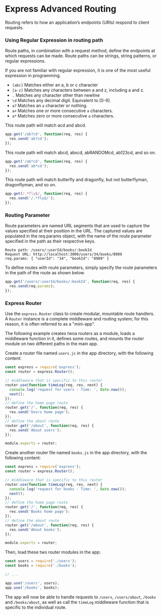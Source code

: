 # Express Advanced Routing

Routing refers to how an application’s endpoints (URIs) respond to client requests.

### Using Regular Expression in routing path

Route paths, in combination with a request method, define the endpoints at which requests can be made. Route paths can be strings, string patterns, or regular expressions.

If you are not familiar with regular expression, it is one of the most useful expression in programming.

* `[abc]` Matches either an a, b or c character
* `[a-z]` Matches any characters between a and z, including a and z.
* `.` Matches any character other than newline
* `\d` Matches any decimal digit. Equivalent to [0-9].
* `a?` Matches an `a` character or nothing.
* `a+` Matches one or more consecutive `a` characters.
* `a*` Matches zero or more consecutive `a` characters.

This route path will match acd and abcd.

```js
app.get('/ab?cd', function(req, res) {
  res.send('ab?cd');
});
```

This route path will match abcd, abxcd, abRANDOMcd, ab123cd, and so on.

```js
app.get('/ab*cd', function(req, res) {
  res.send('ab*cd');
});
```

This route path will match butterfly and dragonfly, but not butterflyman, dragonflyman, and so on.

```js
app.get(/.*fly$/, function(req, res) {
  res.send('/.*fly$/');
});
```

### Routing Parameter

Route parameters are named URL segments that are used to capture the values specified at their position in the URL. The captured values are populated in the req.params object, with the name of the route parameter specified in the path as their respective keys.

```
Route path: /users/:userId/books/:bookId
Request URL: http://localhost:3000/users/34/books/8989
req.params: { "userId": "34", "bookId": "8989" }
```

To define routes with route parameters, simply specify the route parameters in the path of the route as shown below.

```js
app.get('/users/:userId/books/:bookId', function(req, res) {
  res.send(req.params);
});
```

### Express Router

Use the `express.Router` class to create modular, mountable route handlers. A `Router` instance is a complete middleware and routing system; for this reason, it is often referred to as a "mini-app".

The following example creates twoa routers as a module, loads a middleware function in it, defines some routes, and mounts the router module on two different paths in the main app.

Create a router file named `users.js` in the app directory, with the following content:

```js
const express = require('express');
const router = express.Router();

// middleware that is specific to this router
router.use(function timeLog(req, res, next) {
  console.log('request for users - Time: ', Date.now());
  next();
});
// define the home page route
router.get('/', function(req, res) {
  res.send('Users home page');
});
// define the about route
router.get('/about', function(req, res) {
  res.send('About users');
});

module.exports = router;
```

Create another router file named `books.js` in the app directory, with the following content:

```js
const express = require('express');
const router = express.Router();

// middleware that is specific to this router
router.use(function timeLog(req, res, next) {
  console.log('request for books - Time: ', Date.now());
  next();
});
// define the home page route
router.get('/', function(req, res) {
  res.send('Books home page');
});
// define the about route
router.get('/about', function(req, res) {
  res.send('About books');
});

module.exports = router;
```

Then, load these two router modules in the app:

```js
const users = require('./users');
const books = require('./books');

// ...

app.use('/users', users);
app.use('/books', books);
```

The app will now be able to handle requests to `/users`, `/users/about`, `/books` and `/books/about`, as well as call the `timeLog` middleware function that is specific to the individual route.
